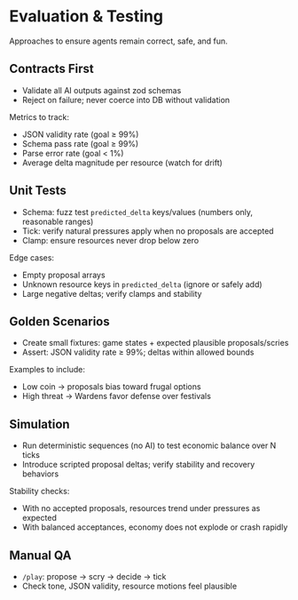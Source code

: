 # Evaluation & Testing

Approaches to ensure agents remain correct, safe, and fun.

## Contracts First

- Validate all AI outputs against zod schemas
- Reject on failure; never coerce into DB without validation

Metrics to track:

- JSON validity rate (goal ≥ 99%)
- Schema pass rate (goal ≥ 99%)
- Parse error rate (goal < 1%)
- Average delta magnitude per resource (watch for drift)

## Unit Tests

- Schema: fuzz test `predicted_delta` keys/values (numbers only, reasonable ranges)
- Tick: verify natural pressures apply when no proposals are accepted
- Clamp: ensure resources never drop below zero

Edge cases:

- Empty proposal arrays
- Unknown resource keys in `predicted_delta` (ignore or safely add)
- Large negative deltas; verify clamps and stability

## Golden Scenarios

- Create small fixtures: game states + expected plausible proposals/scries
- Assert: JSON validity rate ≥ 99%; deltas within allowed bounds

Examples to include:

- Low coin → proposals bias toward frugal options
- High threat → Wardens favor defense over festivals

## Simulation

- Run deterministic sequences (no AI) to test economic balance over N ticks
- Introduce scripted proposal deltas; verify stability and recovery behaviors

Stability checks:

- With no accepted proposals, resources trend under pressures as expected
- With balanced acceptances, economy does not explode or crash rapidly

## Manual QA

- `/play`: propose → scry → decide → tick
- Check tone, JSON validity, resource motions feel plausible
